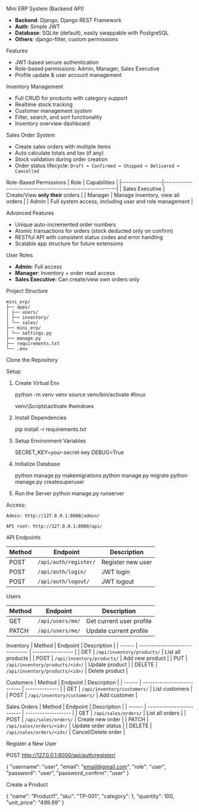 Mini ERP System (Backend API)

- **Backend**: Django, Django REST Framework
- **Auth**: Simple JWT
- **Database**: SQLite (default), easily swappable with PostgreSQL
- **Others**: django-filter, custom permissions

Features

- JWT-based secure authentication
- Role-based permissions: Admin, Manager, Sales Executive
- Profile update & user account management


Inventory Management
- Full CRUD for products with category support
- Realtime stock tracking
- Customer management system
- Filter, search, and sort functionality
- Inventory overview dashboard

Sales Order System
- Create sales orders with multiple items
- Auto calculate totals and tax (if any)
- Stock validation during order creation
- Order status lifecycle:
  `Draft ➡ Confirmed ➡ Shipped ➡ Delivered ➡ Cancelled`

Role-Based Permissions
| Role            | Capabilities                                             |
|-----------------|----------------------------------------------------------|
| Sales Executive | Create/View **only their** orders                        |
| Manager         | Manage inventory, view all orders                        |
| Admin           | Full system access, including user and role management   |


Advanced Features
- Unique auto-incremented order numbers
- Atomic transactions for orders (stock deducted only on confirm)
- RESTful API with consistent status codes and error handling
- Scalable app structure for future extensions

User Roles

- **Admin**: Full access
- **Manager**: Inventory + order read access
- **Sales Executive**: Can create/view own orders only

Project Structure


    mini_erp/
    ├── apps/
    │ ├── users/
    │ ├── inventory/
    │ └── sales/
    ├── mini_erp/
    │ └── settings.py
    ├── manage.py
    ├── requirements.txt
    └── .env

Clone the Repository


Setup

1. Create Virtual Env

    python -m venv venv
    source venv/bin/activate #linux

    venv\Scripts\activate #windows 

2. Install Dependencies

    pip install -r requirements.txt


3. Setup Environment Variables

    SECRET_KEY=your-secret-key
    DEBUG=True

4. Initialize Database

    python manage.py makemigrations
    python manage.py migrate
    python manage.py createsuperuser

5. Run the Server
    python manage.py runserver

Access:

    Admin: http://127.0.0.1:8000/admin/

    API root: http://127.0.0.1:8000/api/


API Endpoints

| Method | Endpoint              | Description       |
| ------ | --------------------- | ----------------- |
| POST   | `/api/auth/register/` | Register new user |
| POST   | `/api/auth/login/`    | JWT login         |
| POST   | `/api/auth/logout/`   | JWT logout        |


Users

| Method | Endpoint         | Description              |
| ------ | ---------------- | ------------------------ |
| GET    | `/api/users/me/` | Get current user profile |
| PATCH  | `/api/users/me/` | Update current profile   |


Inventory
| Method | Endpoint                        | Description       |
| ------ | ------------------------------- | ----------------- |
| GET    | `/api/inventory/products/`      | List all products |
| POST   | `/api/inventory/products/`      | Add new product   |
| PUT    | `/api/inventory/products/<id>/` | Update product    |
| DELETE | `/api/inventory/products/<id>/` | Delete product    |

Customers
| Method | Endpoint                    | Description    |
| ------ | --------------------------- | -------------- |
| GET    | `/api/inventory/customers/` | List customers |
| POST   | `/api/inventory/customers/` | Add customer   |

Sales Orders
| Method | Endpoint                  | Description         |
| ------ | ------------------------- | ------------------- |
| GET    | `/api/sales/orders/`      | List all orders     |
| POST   | `/api/sales/orders/`      | Create new order    |
| PATCH  | `/api/sales/orders/<id>/` | Update order status |
| DELETE | `/api/sales/orders/<id>/` | Cancel/Delete order |


Register a New User

POST  http://127.0.0.1:8000/api/auth/register/

{
    "username": "user",
    "email": "email@gmail.com",
    "role": "user",
    "password": "user",
    "password_confirm": "user"
  }

Create a Product

{
    "name": "Product1",
    "sku": "TP-001",
    "category": 1,
    "quantity": 100,
    "unit_price": "499.99"
  }